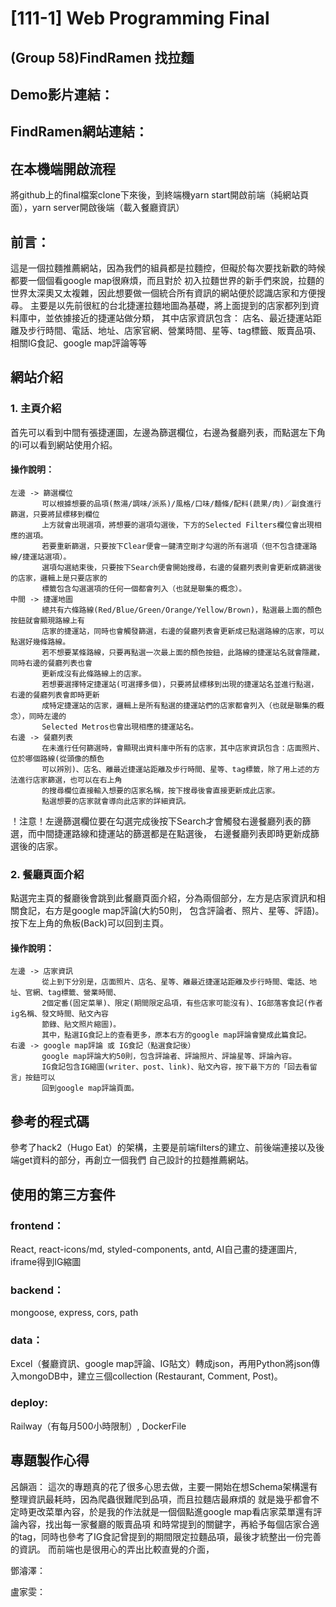 # [111-1] Web Programming Final
## (Group 58)FindRamen 找拉麵

## Demo影片連結：
## FindRamen網站連結：

## 在本機端開啟流程
將github上的final檔案clone下來後，到終端機yarn start開啟前端（純網站頁面），yarn server開啟後端（載入餐廳資訊）

## 前言：
這是一個拉麵推薦網站，因為我們的組員都是拉麵控，但礙於每次要找新歡的時候都要一個個看google map很麻煩，而且對於
初入拉麵世界的新手們來說，拉麵的世界太深奧又太複雜，因此想要做一個統合所有資訊的網站便於認識店家和方便搜尋。
主要是以先前很紅的台北捷運拉麵地圖為基礎，將上面提到的店家都列到資料庫中，並依據接近的捷運站做分類，
其中店家資訊包含：
    店名、最近捷運站距離及步行時間、電話、地址、店家官網、營業時間、星等、tag標籤、販賣品項、相關IG食記、google map評論等等

## 網站介紹
### 1. 主頁介紹
首先可以看到中間有張捷運圖，左邊為篩選欄位，右邊為餐廳列表，而點選左下角的i可以看到網站使用介紹。

#### 操作說明：
    左邊 -> 篩選欄位
           可以根據想要的品項(熬湯/調味/派系)/風格/口味/麵條/配料(蔬果/肉)／副食進行篩選，只要將鼠標移到欄位
           上方就會出現選項，將想要的選項勾選後，下方的Selected Filters欄位會出現相應的選項。
           若要重新篩選，只要按下Clear便會一鍵清空剛才勾選的所有選項（但不包含捷運路線/捷運站選項）。
           選項勾選結束後，只要按下Search便會開始搜尋，右邊的餐廳列表則會更新成篩選後的店家，邏輯上是只要店家的
           標籤包含勾選選項的任何一個都會列入（也就是聯集的概念）。
    中間 -> 捷運地圖
           總共有六條路線(Red/Blue/Green/Orange/Yellow/Brown)，點選最上面的顏色按鈕就會顯現路線上有
           店家的捷運站，同時也會觸發篩選，右邊的餐廳列表會更新成已點選路線的店家，可以點選好幾條路線。
           若不想要某條路線，只要再點選一次最上面的顏色按鈕，此路線的捷運站名就會隱藏，同時右邊的餐廳列表也會
           更新成沒有此條路線上的店家。
           若想要選擇特定捷運站(可選擇多個)，只要將鼠標移到出現的捷運站名並進行點選，右邊的餐廳列表會即時更新
           成特定捷運站的店家，邏輯上是所有點選的捷運站們的店家都會列入（也就是聯集的概念），同時左邊的
           Selected Metros也會出現相應的捷運站名。
    右邊 -> 餐廳列表
           在未進行任何篩選時，會顯現出資料庫中所有的店家，其中店家資訊包含：店面照片、位於哪個路線(從頭像的顏色
           可以辨別)、店名、離最近捷運站距離及步行時間、星等、tag標籤，除了用上述的方法進行店家篩選，也可以在右上角
           的搜尋欄位直接輸入想要的店家名稱，按下搜尋後會直接更新成此店家。
           點選想要的店家就會導向此店家的詳細資訊。
           
！注意！左邊篩選欄位要在勾選完成後按下Search才會觸發右邊餐廳列表的篩選，而中間捷運路線和捷運站的篩選都是在點選後，
    右邊餐廳列表即時更新成篩選後的店家。
           
           
### 2. 餐廳頁面介紹
點選完主頁的餐廳後會跳到此餐廳頁面介紹，分為兩個部分，左方是店家資訊和相關食記，右方是google map評論(大約50則，
包含評論者、照片、星等、評語)。按下左上角的魚板(Back)可以回到主頁。

#### 操作說明：
    左邊 -> 店家資訊
           從上到下分別是，店面照片、店名、星等、離最近捷運站距離及步行時間、電話、地址、官網、tag標籤、營業時間、
           2個定番(固定菜單)、限定(期間限定品項，有些店家可能沒有)、IG部落客食記(作者ig名稱、發文時間、貼文內容
           節錄、貼文照片縮圖)。
           其中，點選IG食記上的查看更多，原本右方的google map評論會變成此篇食記。
    右邊 -> google map評論 或 IG食記（點選食記後）
           google map評論大約50則，包含評論者、評論照片、評論星等、評論內容。
           IG食記包含IG縮圖(writer、post、link)、貼文內容，按下最下方的「回去看留言」按鈕可以
           回到google map評論頁面。
           
           
## 參考的程式碼
參考了hack2（Hugo Eat）的架構，主要是前端filters的建立、前後端連接以及後端get資料的部分，再創立一個我們
自己設計的拉麵推薦網站。           

## 使用的第三方套件
### frontend：
React, react-icons/md, styled-components, antd, AI自己畫的捷運圖片, iframe得到IG縮圖

### backend：
mongoose, express, cors, path

### data：
Excel（餐廳資訊、google map評論、IG貼文）轉成json，再用Python將json傳入mongoDB中，建立三個collection
(Restaurant, Comment, Post)。

### deploy:
Railway（有每月500小時限制）, DockerFile

## 專題製作心得
呂韻涵：
這次的專題真的花了很多心思去做，主要一開始在想Schema架構還有整理資訊最耗時，因為爬蟲很難爬到品項，而且拉麵店最麻煩的
就是幾乎都會不定時更改菜單內容，於是我的作法就是一個個點進google map看店家菜單還有評論內容，找出每一家餐廳的販賣品項
和時常提到的關鍵字，再給予每個店家合適的tag，同時也參考了IG食記曾提到的期間限定拉麵品項，最後才統整出一份完善的資訊。
而前端也是很用心的弄出比較直覺的介面，

鄧濬澤：

盧家雯：

